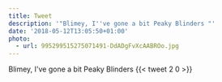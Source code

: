 ```yaml
---
title: Tweet
description: '"Blimey, I''ve gone a bit Peaky Blinders "'
date: '2018-05-12T13:05:50+01:00'
photo:
  - url: 995299515275071491-DdADgFvXcAABROo.jpg
---
```

Blimey, I've gone a bit Peaky Blinders 
      {{< tweet 2 0 >}}
    
